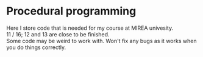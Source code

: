 # Procedural programming

Here I store code that is needed for my course at MIREA univesity. \
11 / 16; 12 and 13 are close to be finished. \
Some code may be weird to work with. Won't fix any bugs as it
works when you do things correctly.
